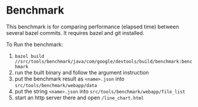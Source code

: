 # Benchmark

This benchmark is for comparing performance (elapsed time) between several bazel commits.
It requires bazel and git installed.

To Run the benchmark:
1. `bazel build //src/tools/benchmark/java/com/google/devtools/build/benchmark:benchmark`
2. run the built binary and follow the argument instruction
3. put the benchmark result as `<name>.json` into `src/tools/benchmark/webapp/data`
4. put the string `<name>.json` into `src/tools/benchmark/webapp/file_list`
5. start an http server there and open `/line_chart.html`
